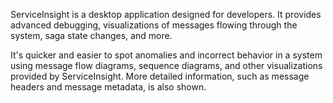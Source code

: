 ServiceInsight is a desktop application designed for developers. It provides advanced debugging, visualizations of messages flowing through the system, saga state changes, and more.

It's quicker and easier to spot anomalies and incorrect behavior in a system using message flow diagrams, sequence diagrams, and other visualizations provided by ServiceInsight. More detailed information, such as message headers and message metadata, is also shown.
